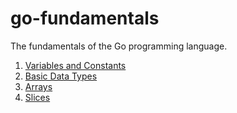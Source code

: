 # go-fundamentals
The fundamentals of the Go programming language. 

1) <a href ="part1-variables-constants.md"> Variables and Constants </a>
2) <a href ="part2-basic-dataTypes.md"> Basic Data Types </a>
3) <a href ="part3-arrays.md"> Arrays </a>
4) <a href ="part4slices.md"> Slices </a>




